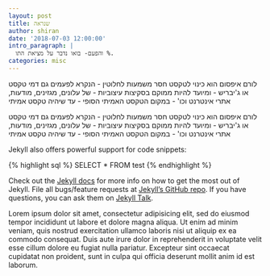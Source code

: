 ```yaml
---
layout: post
title: שנראה
author: shiran
date: '2018-07-03 12:00:00'
intro_paragraph: |
  והפעם- בואו נדבר על מציאת התו %.
categories: misc
---
```

לורם איפסום הוא כינוי לטקסט חסר משמעות לחלוטין - הנקרא לפעמים גם דמי טקסט או ג'יבריש - ומיועד להיות ממוקם בסקיצות עיצוביות - של עלונים, מגזינים, מודעות, אתרי אינטרנט וכו' - במקום הטקסט האמיתי הסופי - עד שיהיה טקסט אמיתי

לורם איפסום הוא כינוי לטקסט חסר משמעות לחלוטין - הנקרא לפעמים גם דמי טקסט או ג'יבריש - ומיועד להיות ממוקם בסקיצות עיצוביות - של עלונים, מגזינים, מודעות, אתרי אינטרנט וכו' - במקום הטקסט האמיתי הסופי - עד שיהיה טקסט אמיתי

Jekyll also offers powerful support for code snippets:


{% highlight sql %}
	SELECT *
	FROM test
{% endhighlight %}

Check out the [Jekyll docs](https://jekyllrb.com/docs/home) for more info on how to get the most out of Jekyll. File all bugs/feature requests at [Jekyll’s GitHub repo](https://github.com/jekyll/jekyll). If you have questions, you can ask them on [Jekyll Talk](https://talk.jekyllrb.com/).

Lorem ipsum dolor sit amet, consectetur adipisicing elit, sed do eiusmod tempor incididunt ut labore et dolore magna aliqua. Ut enim ad minim veniam, quis nostrud exercitation ullamco laboris nisi ut aliquip ex ea commodo consequat. Duis aute irure dolor in reprehenderit in voluptate velit esse cillum dolore eu fugiat nulla pariatur. Excepteur sint occaecat cupidatat non proident, sunt in culpa qui officia deserunt mollit anim id est laborum.
